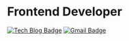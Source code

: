 # Frontend Developer 

[![Tech Blog Badge](http://img.shields.io/badge/-Tech%20blog-black?style=flat-square&logo=tistory&link=https://jwookj.tistory.com/)](https://jwookj.tistory.com/)
[![Gmail Badge](https://img.shields.io/badge/Gmail-d14836?style=flat-square&logo=Gmail&logoColor=white&link=mailto:stich9208@gmail.com)](mailto:stich9208@gmail.com)
<!--
**stich9208/stich9208** is a ✨ _special_ ✨ repository because its `README.md` (this file) appears on your GitHub profile.

Here are some ideas to get you started:

- 🔭 I’m currently working on ...
- 🌱 I’m currently learning ...
- 👯 I’m looking to collaborate on ...
- 🤔 I’m looking for help with ...
- 💬 Ask me about ...
- 📫 How to reach me: ...
- 😄 Pronouns: ...
- ⚡ Fun fact: ...
-->
